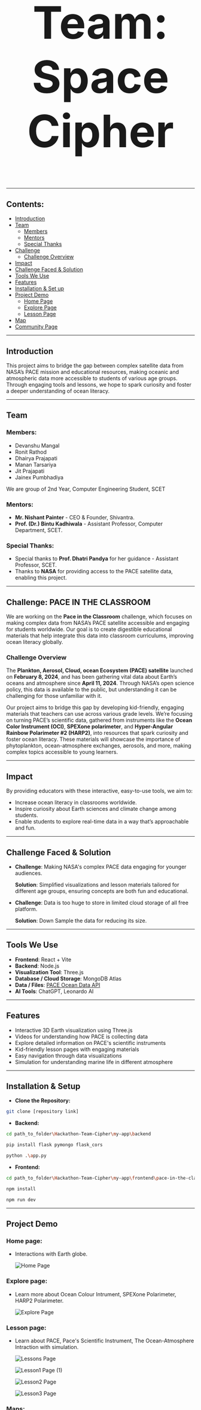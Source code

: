 <h1 align="center" style="font-size: 120px;"><strong>Team: Space Cipher</strong></h1>

---

## Contents:

- [Introduction](#introduction)
- [Team](#team)
  - [Members](#members)
  - [Mentors](#mentors)
  - [Special Thanks](#special-thanks)
- [Challenge](#challenge-pace-in-the-classroom)
  - [Challenge Overview](#challenge-overview)
- [Impact](#impact)
- [Challenge Faced & Solution](#challenge-faced--solution)
- [Tools We Use](#tools-we-use)
- [Features](#features)
- [Installation & Set up](#installation--setup)
- [Project Demo](#project-demo)
  - [Home Page](#home-page)
  - [Explore Page](#explore-page)
  - [Lesson Page](#lesson-page)
- [Map](#maps)
- [Community Page](#community-page)

---

## Introduction

This project aims to bridge the gap between complex satellite data from NASA’s PACE mission and educational resources, making oceanic and atmospheric data more accessible to students of various age groups. Through engaging tools and lessons, we hope to spark curiosity and foster a deeper understanding of ocean literacy.

---

## Team

### Members:

- Devanshu Mangal
- Ronit Rathod
- Dhairya Prajapati
- Manan Tarsariya
- Jit Prajapati
- Jainex Pumbhadiya

We are group of 2nd Year, Computer Engineering Student, SCET

### Mentors:

- **Mr. Nishant Painter** - CEO & Founder, Shivantra.
- **Prof. (Dr.) Bintu Kadhiwala** - Assistant Professor, Computer Department, SCET.

### Special Thanks:

- Special thanks to **Prof. Dhatri Pandya** for her guidance - Assistant Professor, SCET.
- Thanks to **NASA** for providing access to the PACE satellite data, enabling this project.

---

## Challenge: PACE IN THE CLASSROOM

We are working on the **Pace in the Classroom** challenge, which focuses on making complex data from NASA’s PACE satellite accessible and engaging for students worldwide. Our goal is to create digestible educational materials that help integrate this data into classroom curriculums, improving ocean literacy globally.

### Challenge Overview

The **Plankton, Aerosol, Cloud, ocean Ecosystem (PACE) satellite** launched on **February 8, 2024**, and has been gathering vital data about Earth’s oceans and atmosphere since **April 11, 2024**. Through NASA’s open science policy, this data is available to the public, but understanding it can be challenging for those unfamiliar with it.

Our project aims to bridge this gap by developing kid-friendly, engaging materials that teachers can use across various grade levels. We’re focusing on turning PACE’s scientific data, gathered from instruments like the **Ocean Color Instrument (OCI)**, **SPEXone polarimeter**, and **Hyper-Angular Rainbow Polarimeter #2 (HARP2)**, into resources that spark curiosity and foster ocean literacy. These materials will showcase the importance of phytoplankton, ocean-atmosphere exchanges, aerosols, and more, making complex topics accessible to young learners.

---

## Impact

By providing educators with these interactive, easy-to-use tools, we aim to:
- Increase ocean literacy in classrooms worldwide.
- Inspire curiosity about Earth sciences and climate change among students.
- Enable students to explore real-time data in a way that’s approachable and fun.

---

## Challenge Faced & Solution

- **Challenge**: Making NASA's complex PACE data engaging for younger audiences.
  
  **Solution**: Simplified visualizations and lesson materials tailored for different age groups, ensuring concepts are both fun and educational.



- **Challenge**: Data is too huge to store in limited cloud storage of all free platform.

  **Solution**: Down Sample the data for reducing its size.

---

## Tools We Use

- **Frontend**: React + Vite
- **Backend**: Node.js
- **Visualization Tool**: Three.js
- **Database / Cloud Storage**: MongoDB Atlas
- **Data / Files**: [PACE Ocean Data API](https://oceandata.sci.gsfc.nasa.gov/api/file_search/)
- **AI Tools**: ChatGPT, Leonardo AI

---

## Features

- Interactive 3D Earth visualization using Three.js
- Videos for understanding how PACE is collecting data
- Explore detailed information on PACE's scientific instruments
- Kid-friendly lesson pages with engaging materials
- Easy navigation through data visualizations
- Simulation for understanding marine life in different atmosphere

---

## Installation & Setup

- **Clone the Repository:** 

```bash
git clone [repository link]
```

- **Backend:** 

```bash
cd path_to_folder\Hackathon-Team-Cipher\my-app\backend
```

```bash
pip install flask pymongo flask_cors
```

```bash
python .\app.py
```

 - **Frontend:** 

```bash
cd path_to_folder\Hackathon-Team-Cipher\my-app\frontend\pace-in-the-classroom
```

```bash
npm install
```

```bash
npm run dev
```

---

## Project Demo

### Home page:

- Interactions with Earth globe.

  ![Home Page](https://github.com/user-attachments/assets/c4cc9299-7f8a-420b-9e41-669515c7413f)

 
### Explore page:

- Learn more about Ocean Colour Intrument, SPEXone Polarimeter, HARP2 Polarimeter.

  ![Explore Page](https://github.com/user-attachments/assets/df82cf2d-3585-43a4-8401-f6d79e24b797)


### Lesson page:

- Learn about PACE, Pace's Scientific Instrument, The Ocean-Atmosphere Intraction with simulation.

  ![Lessons Page](https://github.com/user-attachments/assets/990a2d3b-73f8-48c3-82e3-f404717aa329)

  ![Lesson1 Page (1)](https://github.com/user-attachments/assets/0d70d257-a0cc-4b2f-9afb-d13992c5617a)

  ![Lesson2 Page](https://github.com/user-attachments/assets/26a2a2fd-89b2-4d06-8372-f447db773bc5)

  ![Lesson3 Page](https://github.com/user-attachments/assets/38e20309-395b-4e0c-a4b9-4f68857219a5)

### Maps:

- 2D Map & 3D Globe which will show the concentration of Chlorophyll, Carbon & Sea Surface temperature.

  ![Map Page](https://github.com/user-attachments/assets/8f760cb1-95e6-472e-9ad5-8d20cc8f4219)

### Community Page:

- You can commit the card and see what other has commited.

  ![Community Page](https://github.com/user-attachments/assets/37bf811c-2685-4c3f-a2c4-873105f5e801)

